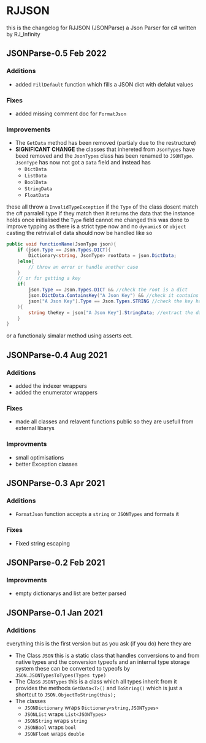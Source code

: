 # RJJSON
this is the changelog for RJJSON (JSONParse) a Json Parser for c# written by RJ_Infinity
## JSONParse-0.5 Feb 2022
### Additions
- added `FillDefault` function which fills a JSON dict with defalut values 
### Fixes
- added missing comment doc for `FormatJson`
### Improvements
- The `GetData` method has been removed (partialy due to the restructure)
- **SIGNIFICANT CHANGE** the classes that inhereted from `JsonTypes` have beed removed and the `JsonTypes` class has been renamed to `JSONType`. `JsonType` has now not got a `Data` field and instead has
    + `DictData`
    + `ListData`
    + `BoolData`
    + `StringData`
    + `FloatData`

these all throw a `InvalidTypeException` if the `Type` of the class dosent match the c# parralell type if they match then it returns the data that the instance holds once initialised the `Type` field cannot me changed this was done to improve typping as there is a strict type now and no `dynamic`s or `object` casting the retrivial of data should now be handled like so
```c#
public void functionName(JsonType json){
    if (json.Type == Json.Types.DICT){
        Dictionary<string, JsonType> rootData = json.DictData;
    }else{
        // throw an error or handle another case
    }
    // or for getting a key
    if(
        json.Type == Json.Types.DICT && //check the root is a dict
        json.DictData.ContainsKey("A Json Key") && //check it contains the key
        json["A Json Key"].Type == Json.Types.STRING //check the key has the correct type
    ){
        string theKey = json["A Json Key"].StringData; //extract the data
    }
}
```
or a functionaly simalar method using asserts ect.
## JSONParse-0.4 Aug 2021
### Additions
- added the indexer wrappers
- added the enumerator wrappers
### Fixes
- made all classes and relavent functions public so they are usefull from external libarys
### Improvments
- small optimisations
- better Exception classes
## JSONParse-0.3 Apr 2021
### Additions
- `FormatJson` function accepts a `string` or `JSONTypes` and formats it
### Fixes
- Fixed string escaping
## JSONParse-0.2 Feb 2021
### Improvments
- empty dictionarys and list are better parsed 
## JSONParse-0.1 Jan 2021
### Additions
everything this is the first version but as you ask (if you do) here they are
- The Class `JSON` this is a static class that handles conversions to and from native types and the conversion typeofs and an internal type storage system these can be converted to typeofs by `JSON.JSONTypesToTypes(Types type)`
- The Class `JSONTypes` this is a class which all types inherit from it provides the methods `GetData<T>()` and `ToString()` which is just a shortcut to `JSON.ObjectToString(this);`
- The classes
    + `JSONDictionary` wraps `Dictionary<string,JSONTypes>`
    + `JSONList` wraps `List<JSONTypes>`
    + `JSONString` wraps `string`
    + `JSONBool` wraps `bool`
    + `JSONFloat` wraps `double`
